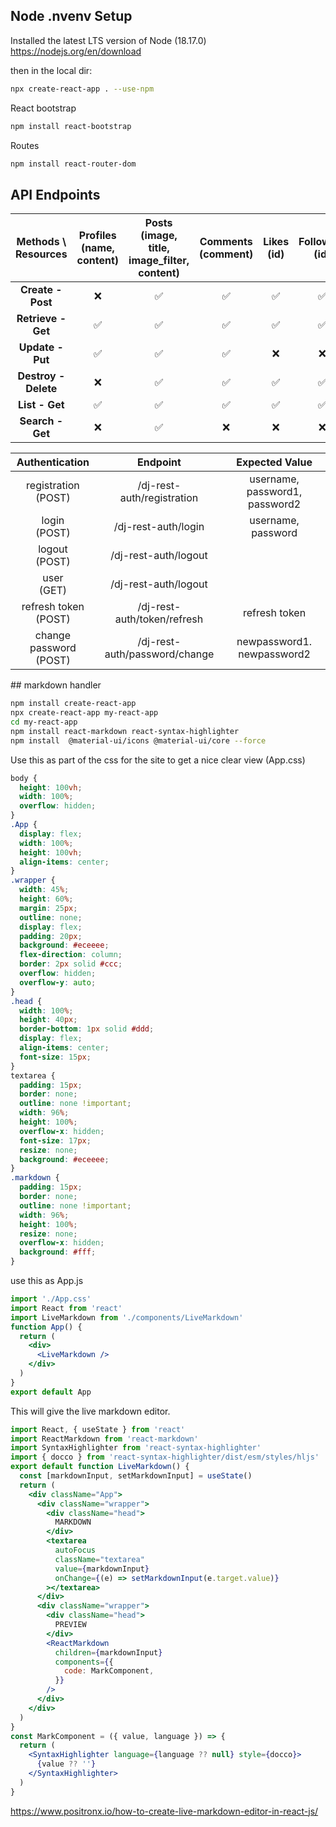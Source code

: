 ## Node .nvenv Setup


Installed the latest LTS version of Node (18.17.0) https://nodejs.org/en/download

then in the local dir:

``` sh
npx create-react-app . --use-npm
```


React bootstrap

``` sh
npm install react-bootstrap
```

Routes

``` sh
npm install react-router-dom
```

## API Endpoints

| Methods \ Resources  | Profiles<br>(name, content) | Posts<br>(image, title, image_filter, content) | Comments<br>(comment)  | Likes<br>(id)    | Followers<br>(id)  | Custom 1<br>() | Custom 2<br>() |
| :------------------: | :-------------------------: | :--------------------------------------------: | :--------------------: | :--------------: | :----------------: | :------------: | :------------: |
| __Create - Post__    | ❌ | ✅ | ✅ | ✅ | ✅ | ❌ | ❌ |
| __Retrieve - Get__   | ✅ | ✅ | ✅ | ✅ | ✅ | ❌ | ❌ |
| __Update - Put__     | ✅ | ✅ | ✅ | ❌ | ❌ | ❌ | ❌ |
| __Destroy - Delete__ | ❌ | ✅ | ✅ | ✅ | ✅ | ❌ | ❌ |
| __List - Get__       | ✅ | ✅ | ✅ | ✅ | ✅ | ❌ | ❌ |
| __Search - Get__     | ❌ | ✅ | ❌ | ❌ | ❌ | ❌ | ❌ |

| Authentication             | Endpoint                      | Expected Value |
| :------------------------: | :---------------------------: | :------------: |
| registration<br>(POST)     | /dj-rest-auth/registration    | username, password1, password2 |
| login<br>(POST)            | /dj-rest-auth/login           | username, password |
| logout<br>(POST)           | /dj-rest-auth/logout          | |
| user<br>(GET)              | /dj-rest-auth/logout          | |
| refresh token <br>(POST)   | /dj-rest-auth/token/refresh   | refresh token |
| change password <br>(POST) | /dj-rest-auth/password/change | newpassword1. newpassword2 |


## markdown handler

``` sh
npm install create-react-app
npx create-react-app my-react-app
cd my-react-app
npm install react-markdown react-syntax-highlighter 
npm install  @material-ui/icons @material-ui/core --force
```

Use this as part of the css for the site to get a nice clear view (App.css)

``` css
body {
  height: 100vh;
  width: 100%;
  overflow: hidden;
}
.App {
  display: flex;
  width: 100%;
  height: 100vh;
  align-items: center;
}
.wrapper {
  width: 45%;
  height: 60%;
  margin: 25px;
  outline: none;
  display: flex;
  padding: 20px;
  background: #eceeee;
  flex-direction: column;
  border: 2px solid #ccc;
  overflow: hidden;
  overflow-y: auto;
}
.head {
  width: 100%;
  height: 40px;
  border-bottom: 1px solid #ddd;
  display: flex;
  align-items: center;
  font-size: 15px;
}
textarea {
  padding: 15px;
  border: none;
  outline: none !important;
  width: 96%;
  height: 100%;
  overflow-x: hidden;
  font-size: 17px;
  resize: none;
  background: #eceeee;
}
.markdown {
  padding: 15px;
  border: none;
  outline: none !important;
  width: 96%;
  height: 100%;
  resize: none;
  overflow-x: hidden;
  background: #fff;
}
```


use this as App.js

``` jsx
import './App.css'
import React from 'react'
import LiveMarkdown from './components/LiveMarkdown'
function App() {
  return (
    <div>
      <LiveMarkdown />
    </div>
  )
}
export default App
```

This will give the live markdown editor.

``` jsx
import React, { useState } from 'react'
import ReactMarkdown from 'react-markdown'
import SyntaxHighlighter from 'react-syntax-highlighter'
import { docco } from 'react-syntax-highlighter/dist/esm/styles/hljs'
export default function LiveMarkdown() {
  const [markdownInput, setMarkdownInput] = useState()
  return (
    <div className="App">
      <div className="wrapper">
        <div className="head">
          MARKDOWN
        </div>
        <textarea
          autoFocus
          className="textarea"
          value={markdownInput}
          onChange={(e) => setMarkdownInput(e.target.value)}
        ></textarea>
      </div>
      <div className="wrapper">
        <div className="head">
          PREVIEW
        </div>
        <ReactMarkdown
          children={markdownInput}
          components={{
            code: MarkComponent,
          }}
        />
      </div>
    </div>
  )
}
const MarkComponent = ({ value, language }) => {
  return (
    <SyntaxHighlighter language={language ?? null} style={docco}>
      {value ?? ''}
    </SyntaxHighlighter>
  )
}
```

https://www.positronx.io/how-to-create-live-markdown-editor-in-react-js/